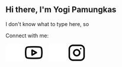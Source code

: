 ## Hi there, I'm Yogi Pamungkas

I don't know what to type here, so

Connect with me:

<a href="https://youtube.com/UCD1DL3FJCakV-_e6jVMstzA" rel="nofollow">
  <img src="./img/youtube-dark.svg#gh-dark-mode-only" alt="website" style="max-width: 100%;"></a>
<a href="https://youtube.com/UCD1DL3FJCakV-_e6jVMstzA" rel="nofollow">
  <img src="./img/youtube-light.svg#gh-light-mode-only" alt="website" style="max-width: 100%;"></a>
&nbsp;&nbsp;
<a href="https://instagram.com/yogistrash" rel="nofollow">
  <img src="./img/instagram-dark.svg#gh-dark-mode-only" alt="website" style="max-width: 100%;"></a>
<a href="https://instagram.com/yogistrash" rel="nofollow">
  <img src="./img/instagram-light.svg#gh-light-mode-only" alt="website" style="max-width: 100%;"></a>
